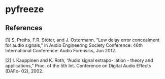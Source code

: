 # pyfreeze 

## References

[1] S. Preihs, F.R. Stöter, and J. Ostermann, “Low delay error concealment for audio signals,” in Audio Engineering Society Conference: 46th International Conference: Audio Forensics, Jun 2012.

[2] I. Kauppinen and K. Roth, “Audio signal extrapo- lation - theory and applications,” Proc. of the 5th Int. Conference on Digital Audio Effects (DAFx- 02), 2002.
